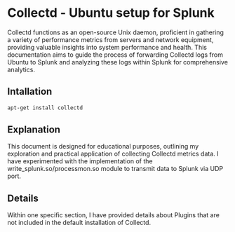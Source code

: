 # Collectd - Ubuntu setup for Splunk
Collectd functions as an open-source Unix daemon, proficient in gathering a variety of performance metrics from servers and network equipment, providing valuable insights into system performance and health. This documentation aims to guide the process of forwarding Collectd logs from Ubuntu to Splunk and analyzing these logs within Splunk for comprehensive analytics.

## Intallation
```bash
apt-get install collectd 
```
## Explanation
This document is designed for educational purposes, outlining my exploration and practical application of collecting Collectd metrics data. I have experimented with the implementation of the write_splunk.so/processmon.so module to transmit data to Splunk via UDP port.

## Details
Within one specific section, I have provided details about Plugins that are not included in the default installation of Collectd.



